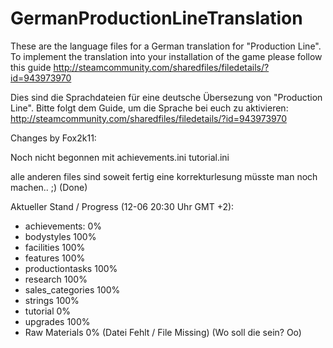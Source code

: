 # GermanProductionLineTranslation

These are the language files for a German translation for "Production Line". To implement the translation into your installation of the game please follow this guide http://steamcommunity.com/sharedfiles/filedetails/?id=943973970

Dies sind die Sprachdateien für eine deutsche Übersezung von "Production Line". Bitte folgt dem Guide, um die Sprache bei euch zu aktivieren: http://steamcommunity.com/sharedfiles/filedetails/?id=943973970

Changes by Fox2k11:

Noch nicht begonnen mit achievements.ini tutorial.ini

alle anderen files sind soweit fertig  eine korrekturlesung müsste man noch machen.. ;) (Done)

Aktueller Stand / Progress (12-06 20:30 Uhr GMT +2):
- achievements: 0%
- bodystyles 100%
- facilities 100%
- features 100%
- productiontasks 100%
- research 100%
- sales_categories 100%
- strings 100%
- tutorial 0%
- upgrades 100%
- Raw Materials 0% (Datei Fehlt / File Missing) (Wo soll die sein? Oo)
